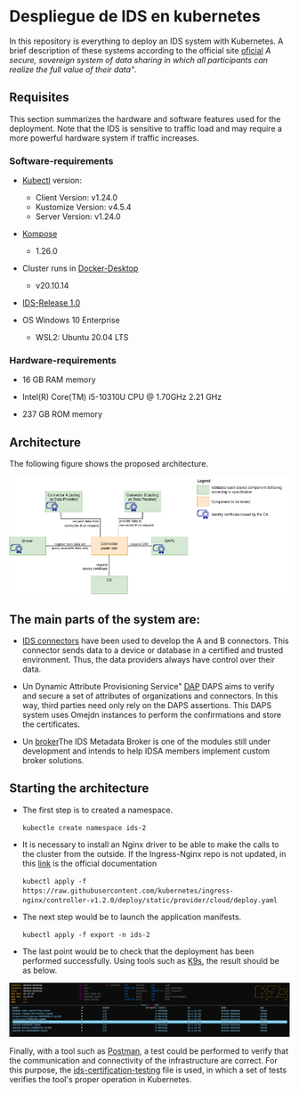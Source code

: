 # Despliegue de IDS en kubernetes

In this repository is everything to deploy an IDS system with Kubernetes. A brief description of these systems according to the official site  [oficial](https://internationaldataspaces.org/) *A secure, sovereign system of data sharing in which all participants can realize the full value of their data"*. 

## Requisites
This section summarizes the hardware and software features used for the deployment. Note that the IDS is sensitive to traffic load and may require a more powerful hardware system if traffic increases.

### Software-requirements

- [Kubectl](https://kubernetes.io/es/docs/tasks/tools/) version:
  - Client Version: v1.24.0
  - Kustomize Version: v4.5.4
  - Server Version: v1.24.0
- [Kompose](https://kompose.io/)
  - 1.26.0

- Cluster runs in [Docker-Desktop](https://docs.docker.com/desktop/windows/install/)
  - v20.10.14

-  [IDS-Release 1.0](https://github.com/International-Data-Spaces-Association/IDS-testbed)
-   OS Windows 10 Enterprise
    -   WSL2: Ubuntu 20.04 LTS

### Hardware-requirements
- 16 GB RAM memory
- Intel(R) Core(TM) i5-10310U CPU @ 1.70GHz   2.21 GHz

- 237 GB ROM memory

## Architecture

The following figure shows the proposed architecture. 

![figura](./pictures/Testbed_1.0.png)

The main parts of the system are:
- 
-  [IDS connectors](https://international-data-spaces-association.github.io/DataspaceConnector/) have been used to develop the A and B connectors. This connector sends data to a device or database in a certified and trusted environment. Thus, the data providers always have control over their data. 
  
- Un Dynamic Attribute Provisioning Service" [DAP](https://github.com/International-Data-Spaces-Association/IDS-G/blob/main/Components/IdentityProvider/DAPS/README.md)  DAPS aims to verify and secure a set of attributes of organizations and connectors. In this way, third parties need only rely on the DAPS assertions. This DAPS system uses Omejdn instances to perform the confirmations and store the certificates. 
  
- Un [broker](https://github.com/International-Data-Spaces-Association/metadata-broker-open-core)The IDS Metadata Broker is one of the modules still under development and intends to help IDSA members implement custom broker solutions.

## Starting the architecture

- The first step is to created a namespace.
  
  `kubectle create namespace ids-2`
  

- It is necessary to install an Nginx driver to be able to make the calls to the cluster from the outside. If the Ingress-Nginx repo is not updated, in this [link](https://kubernetes.github.io/ingress-nginx/deploy/) is the official documentation

    `kubectl apply -f https://raw.githubusercontent.com/kubernetes/ingress-nginx/controller-v1.2.0/deploy/static/provider/cloud/deploy.yaml`

- The next step would be to launch the application manifests.

    `kubectl apply -f export -n ids-2`

- The last point would be to check that the deployment has been performed successfully. Using tools such as [K9s](https://k9scli.io/), the result should be as below.
    
![figura](./pictures/pods_running.png)



Finally, with a tool such as [Postman](https://www.postman.com/), a test could be performed to verify that the communication and connectivity of the infrastructure are correct. For this purpose, the [ids-certification-testing](TestbedPreconfiguration.postman_collection.json) file is used, in which a set of tests verifies the tool's proper operation in Kubernetes.